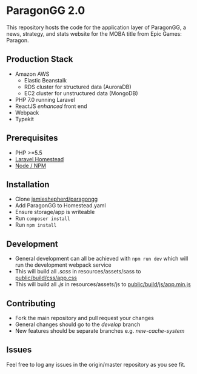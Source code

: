 # ParagonGG 2.0

This repository hosts the code for the application layer of ParagonGG, a news, strategy, and stats website for the MOBA title from Epic Games: Paragon.

## Production Stack
- Amazon AWS
    - Elastic Beanstalk
    - RDS cluster for structured data (AuroraDB)
    - EC2 cluster for unstructured data (MongoDB)
- PHP 7.0 running Laravel
- ReactJS *enhanced* front end
- Webpack
- Typekit

## Prerequisites

- PHP >=5.5
- [Laravel Homestead](https://github.com/laravel/homestead)
- [Node / NPM](https://nodejs.org/en/)

## Installation

- Clone [jamieshepherd/paragongg](https://github.com/jamieshepherd/paragongg)
- Add ParagonGG to Homestead.yaml
- Ensure storage/app is writeable
- Run `composer install`
- Run `npm install`

## Development

- General development can all be achieved with `npm run dev` which will run the development webpack service
- This will build all *.scss* in resources/assets/sass to [public/build/css/app.css](public/build/css/app.css)
- This will build all *.js* in resources/assets/js to [public/build/js/app.min.js](public/build/js/app.min.js)

## Contributing

- Fork the main repository and pull request your changes
- General changes should go to the *develop* branch
- New features should be separate branches e.g. *new-cache-system*

## Issues

Feel free to log any issues in the origin/master repository as you see fit.

